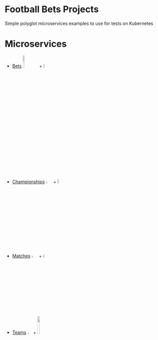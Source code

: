 # Football Bets Projects
Simple polyglot microservices examples to use for tests on Kubernetes

# Microservices
* [Bets](https://github.com/angelokurtis/football-bets/tree/master/bets) <a href="https://golang.org/"><img src="https://s3-sa-east-1.amazonaws.com/github.angelokurtis.football-bets/go_blue.png" width="10%"></a> + <a href="https://gin-gonic.com/"><img src="https://s3-sa-east-1.amazonaws.com/github.angelokurtis.football-bets/gin.png" width="5%"></a>
* [Championships](https://github.com/angelokurtis/football-bets/tree/master/championships) <a href="https://kotlinlang.org/"><img src="https://s3-sa-east-1.amazonaws.com/github.angelokurtis.football-bets/kotlin.png" width="4%"></a> + <a href="https://micronaut.io/"><img src="https://s3-sa-east-1.amazonaws.com/github.angelokurtis.football-bets/micronaut.png" width="6%"></a>
* [Matches](https://github.com/angelokurtis/football-bets/tree/master/matches) <a href="https://java.com/"><img src="https://s3-sa-east-1.amazonaws.com/github.angelokurtis.football-bets/java.png" width="4%"></a> + <a href="https://quarkus.io/"><img src="https://s3-sa-east-1.amazonaws.com/github.angelokurtis.football-bets/quarkus.png" width="5%"></a>
* [Teams](https://github.com/angelokurtis/football-bets/tree/master/teams) <a href="https://nodejs.org/"><img src="https://s3-sa-east-1.amazonaws.com/github.angelokurtis.football-bets/nodejs.png" width="3%"></a> + <a href="https://expressjs.com/"><img src="https://s3-sa-east-1.amazonaws.com/github.angelokurtis.football-bets/express.png" width="12%"></a>


